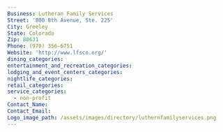 ```yaml
---
Business: Lutheran Family Services
Street: '800 8th Avenue, Ste. 225'
City: Greeley
State: Colorado
Zip: 80631
Phone: (970) 356-6751
Website: 'http://www.lfsco.org/'
dining_categories:
entertainment_and_recreation_categories:
lodging_and_event_centers_categories:
nightlife_categories:
retail_categories:
service_categories:
  - non-profit
Contact_Name:
Contact_Email:
Logo_image_path: /assets/images/directory/luthernfamilyservices.png
---
```



